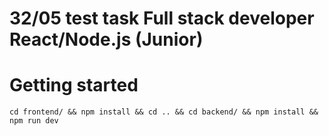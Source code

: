 # 32/05 test task Full stack developer React/Node.js (Junior)

# Getting started

    cd frontend/ && npm install && cd .. && cd backend/ && npm install && npm run dev
